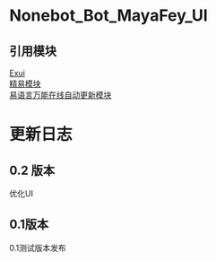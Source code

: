 # Nonebot_Bot_MayaFey_UI
## 引用模块
[Exui](https://www.iexui.com/)  
[精易模块](http://ec.125.la/)  
[易语言万能在线自动更新模块](https://www.52pojie.cn/thread-1118310-1-1.html)  

# 更新日志
## 0.2 版本
优化UI

## 0.1版本
0.1测试版本发布
